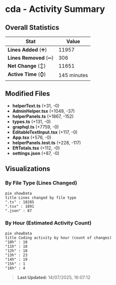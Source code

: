 # cda - Activity Summary 

## Overall Statistics

| Stat                   | Value                                                             |
| ---------------------- | ----------------------------------------------------------------- |
| **Lines Added** (➕)   | 11957                                          |
| **Lines Removed** (➖) | 306                                        |
| **Net Change** (↕)    | 11651                |
| **Active Time** (⌚)   | 145 minutes |


## Modified Files
- **helperText.ts** (+31, -0)
- **AdminHelper.tsx** (+1049, -37)
- **helperPanels.ts** (+1867, -152)
- **types.ts** (+131, -0)
- **graphql.ts** (+7759, -0)
- **EditableTextInput.tsx** (+117, -0)
- **App.tsx** (+576, -0)
- **helperPanels.test.ts** (+228, -117)
- **EftTotals.tsx** (+112, -0)
- **settings.json** (+87, -0)

## Visualizations

### By File Type (Lines Changed)

```mermaid
pie showData
title Lines changed by file type
".ts" : 10285
".tsx" : 1891
".json" : 87
```

### By Hour (Estimated Activity Count)

```mermaid
pie showData
title Coding activity by hour (count of changes)
"10h" : 10
"11h" : 18
"12h" : 18
"13h" : 23
"14h" : 19
"15h" : 1
"16h" : 4
```


> **Last Updated:** 14/07/2025, 16:07:12